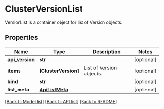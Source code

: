 # ClusterVersionList

VersionList is a container object for list of Version objects.
## Properties
Name | Type | Description | Notes
------------ | ------------- | ------------- | -------------
**api_version** | **str** |  | [optional] 
**items** | [**[ClusterVersion]**](ClusterVersion.md) | List of Version objects. | [optional] 
**kind** | **str** |  | [optional] 
**list_meta** | [**ApiListMeta**](ApiListMeta.md) |  | [optional] 

[[Back to Model list]](../README.md#documentation-for-models) [[Back to API list]](../README.md#documentation-for-api-endpoints) [[Back to README]](../README.md)


